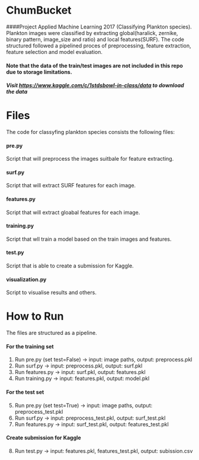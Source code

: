 # ChumBucket
####Project Applied Machine Learning 2017 (Classifying Plankton species). 
Plankton images were classified by extracting global(haralick, zernike, binary pattern, image_size and ratio) and local features(SURF). The code structured followed a pipelined proces of preprocessing, feature extraction, feature selection and model evaluation.
#### Note that the data of the train/test images are not included in this repo due to storage limitations.
##### Visit https://www.kaggle.com/c/1stdsbowl-in-class/data to download the data

# Files
The code for classyfing plankton species consists the following files:

#### pre.py
Script that will preprocess the images suitbale for feature extracting. 

#### surf.py
Script that will extract SURF features for each image.

#### features.py
Script that will extract gloabal features for each image.

#### training.py
Script that wll train a model based on the train images and features.

#### test.py
Script that is able to create a submission for Kaggle.

#### visualization.py
Script to visualise results and others.


# How to Run
The files are structured as a pipeline.

#### For the training set
1. Run pre.py (set test=False) 	-> 	input: image paths, output: preprocess.pkl 
2. Run surf.py 			-> 	input: preprocess.pkl, output: surf.pkl 
3. Run features.py 		-> 	input: surf.pkl, output: features.pkl 
4. Run training.py 		->	input: features.pkl, output: model.pkl
 

#### For the test set

5. Run pre.py (set test=True) 	-> 	input: image paths, output: preprocess_test.pkl 
6. Run surf.py 			-> 	input: preprocess_test.pkl, output: surf_test.pkl 
7. Run features.py 		-> 	input: surf_test.pkl, output: features_test.pkl 

#### Create submission for Kaggle
8. Run test.py			-> 	input: features.pkl, features_test.pkl, output: subission.csv
